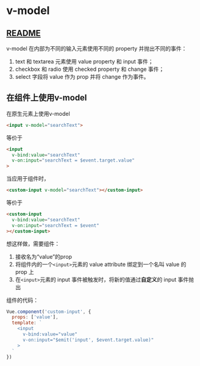 # v-model

## [README](./README.md)

v-model 在内部为不同的输入元素使用不同的 property 并抛出不同的事件：

1. text 和 textarea 元素使用 value property 和 input 事件；
2. checkbox 和 radio 使用 checked property 和 change 事件；
3. select 字段将 value 作为 prop 并将 change 作为事件。

## 在组件上使用v-model
在原生元素上使用v-model
```html
<input v-model="searchText">
```

等价于

```html
<input
  v-bind:value="searchText"
  v-on:input="searchText = $event.target.value"
>
```

当应用于组件时，
```html
<custom-input v-model="searchText"></custom-input>
```

等价于

```html
<custom-input
  v-bind:value="searchText"
  v-on:input="searchText = $event"
></custom-input>
```

想这样做，需要组件：
1. 接收名为“value”的prop
2. 将组件内的一个```<input>```元素的 value attribute 绑定到一个名叫 value 的 prop 上
3. 在```<input>```元素的 input 事件被触发时，将新的值通过**自定义**的 input 事件抛出

组件的代码：
```js
Vue.component('custom-input', {
  props: ['value'],
  template: `
    <input
      v-bind:value="value"
      v-on:input="$emit('input', $event.target.value)"
    >
  `
})
```